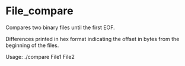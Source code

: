 # File_compare
Compares two binary files until the first EOF.

Differences printed in hex format indicating the offset in bytes from the beginning of the files.

Usage: ./compare File1 File2
